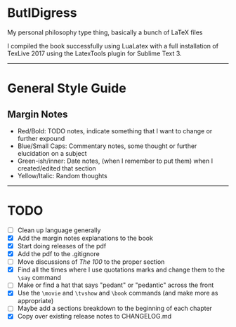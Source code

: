# ButIDigress
My personal philosophy type thing, basically a bunch of LaTeX files

I compiled the book successfully using LuaLatex with a full installation of TexLive 2017 using the LatexTools plugin for Sublime Text 3.

---

# General Style Guide
## Margin Notes
- Red/Bold: TODO notes, indicate something that I want to change or further expound
- Blue/Small Caps: Commentary notes, some thought or further elucidation on a subject
- Green-ish/inner: Date notes, (when I remember to put them) when I created/edited that section
- Yellow/Italic: Random thoughts 

---

# TODO
- [ ] Clean up language generally
- [x] Add the margin notes explanations to the book
- [x] Start doing releases of the pdf
- [x] Add the pdf to the .gitignore
- [ ] Move discussions of _The 100_ to the proper section
- [x] Find all the times where I use quotations marks and change them to the `\say` command
- [ ] Make or find a hat that says "pedant" or "pedantic" across the front
- [x] Use the `\movie` and `\tvshow` and `\book` commands (and make more as appropriate)
- [ ] Maybe add a sections breakdown to the beginning of each chapter
- [x] Copy over existing release notes to CHANGELOG.md
